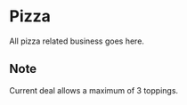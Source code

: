 Pizza
=====

All pizza related business goes here.

Note
----

Current deal allows a maximum of 3 toppings.
